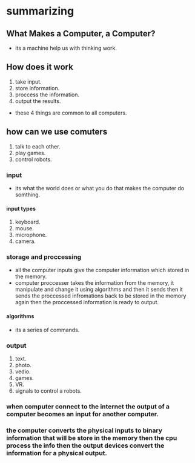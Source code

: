 # summarizing

## What Makes a Computer, a Computer?
* its a machine help us with thinking work.

## How does it work

1. take input.
2. store information.
3. proccess the information.
4. output the results.
* these 4 things are common to all computers.

## how can we use comuters

1. talk to each other.
2. play games.
3. control robots.

### input
* its what the world does or what you do that makes the computer do somthing.

#### input types
1. keyboard.
2. mouse.
3. microphone.
4. camera.


### storage and proccessing 
* all the computer inputs give the computer information which stored in the memory.
* computer proccesser takes the information from the memory, it manipulate and change it using algorithms and then it sends then it sends the proccessed infromations back to be stored in the memory again then the proccessed information is ready to output.

#### algorithms 
* its a series of commands.


### output
1. text.
2. photo.
3. vedio.
4. games.
5. VR.
6. signals to control a robots.

### when computer connect to the internet the output of a computer becomes an input for another computer.


### the computer converts the physical inputs to binary information that will be store in the memory then the cpu process the info then the output devices convert the information for a physical output.


